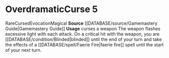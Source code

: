 ﻿---
id: '10'
level: '5'
name: Overdramatic
rarity: Rare
school: Evocation
source: '[[DATABASE/source/Gamemastery Guide|Gamemastery Guide]]'
trait:
- '[[DATABASE/trait/Cursed|Cursed]]'
- '[[DATABASE/trait/Evocation|Evocation]]'
- '[[DATABASE/trait/Magical|Magical]]'
- '[[DATABASE/trait/Rare|Rare]]'
type: Curse
usage: curses a weapon

---
# Overdramatic<span class="item-type">Curse 5</span>

<span class="trait-rare item-trait">Rare</span><span class="item-trait">Cursed</span><span class="item-trait">Evocation</span><span class="item-trait">Magical</span>
**Source** [[DATABASE/source/Gamemastery Guide|Gamemastery Guide]]
**Usage** curses a weapon
The weapon flashes excessive light with each attack. On a critical hit with the weapon, you are [[DATABASE/condition/Blinded|blinded]] until the end of your turn and take the effects of a [[DATABASE/spell/Faerie Fire|faerie fire]] spell until the start of your next turn.